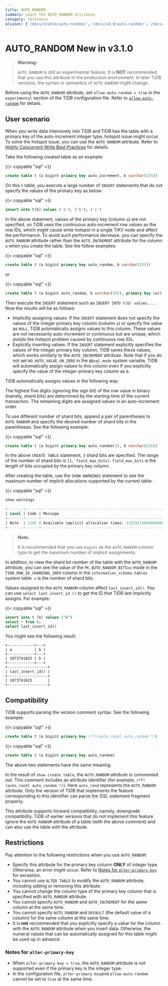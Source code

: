 ```yaml
---
title: AUTO_RANDOM
summary: Learn the AUTO_RANDOM attribute.
category: reference
aliases: ['/docs/stable/auto-random/','/docs/v4.0/auto-random/','/docs/stable/reference/sql/attributes/auto-random/']
---
```


# AUTO_RANDOM <span class="version-mark">New in v3.1.0</span>

> **Warning:**
>
> `AUTO_RANDOM` is still an experimental feature. It is **NOT** recommended that you use this attribute in the production environment. In later TiDB versions, the syntax or semantics of `AUTO_RANDOM` might change.

Before using the `AUTO_RANDOM` attribute, set `allow-auto-random = true` in the `experimental` section of the TiDB configuration file. Refer to [`allow-auto-random`](/tidb-configuration-file.md#allow-auto-random) for details.

## User scenario

When you write data intensively into TiDB and TiDB has the table with a primary key of the auto-increment integer type, hotspot issue might occur. To solve the hotspot issue, you can use the `AUTO_RANDOM` attribute. Refer to [Highly Concurrent Write Best Practices](/best-practices/high-concurrency-best-practices.md#complex-hotspot-problems) for details.

Take the following created table as an example:

{{< copyable "sql" >}}

```sql
create table t (a bigint primary key auto_increment, b varchar(255))
```

On this `t` table, you execute a large number of `INSERT` statements that do not specify the values of the primary key as below:

{{< copyable "sql" >}}

```sql
insert into t(b) values ('a'), ('b'), ('c')
```

In the above statement, values of the primary key (column `a`) are not specified, so TiDB uses the continuous auto-increment row values as the row IDs, which might cause write hotspot in a single TiKV node and affect the performance. To avoid such performance decrease, you can specify the `AUTO_RANDOM` attribute rather than the `AUTO_INCREMENT` attribute for the column `a` when you create the table. See the follow examples:

{{< copyable "sql" >}}

```sql
create table t (a bigint primary key auto_random, b varchar(255))
```

or

{{< copyable "sql" >}}

```sql
create table t (a bigint auto_random, b varchar(255), primary key (a))
```

Then execute the `INSERT` statement such as `INSERT INTO t(b) values...`. Now the results will be as follows:

+ Implicitly assigning values: If the `INSERT` statement does not specify the values of the integer primary key column (column `a`) or specify the value as `NULL`, TiDB automatically assigns values to this column. These values are not necessarily auto-increment or continuous but are unique, which avoids the hotspot problem caused by continuous row IDs.
+ Explicitly inserting values: If the `INSERT` statement explicitly specifies the values of the integer primary key column, TiDB saves these values, which works similarly to the `AUTO_INCREMENT` attribute. Note that if you do not set `NO_AUTO_VALUE_ON_ZERO` in the `@@sql_mode` system variable, TiDB will automatically assign values to this column even if you explicitly specify the value of the integer primary key column as `0`.

TiDB automatically assigns values in the following way:

The highest five digits (ignoring the sign bit) of the row value in binary (namely, shard bits) are determined by the starting time of the current transaction. The remaining digits are assigned values in an auto-increment order.

To use different number of shard bits, append a pair of parentheses to `AUTO_RANDOM` and specify the desired number of shard bits in the parentheses. See the following example:

{{< copyable "sql" >}}

```sql
create table t (a bigint primary key auto_random(3), b varchar(255))
```

In the above `CREATE TABLE` statement, `3` shard bits are specified. The range of the number of shard bits is `[1, field_max_bits)`. `field_max_bits` is the length of bits occupied by the primary key column.

After creating the table, use the `SHOW WARNINGS` statement to see the maximum number of implicit allocations supported by the current table:

{{< copyable "sql" >}}

```sql
show warnings
```

```sql
+-------+------+----------------------------------------------------------+
| Level | Code | Message                                                  |
+-------+------+----------------------------------------------------------+
| Note  | 1105 | Available implicit allocation times: 1152921504606846976 |
+-------+------+----------------------------------------------------------+
```

> **Note:**
>
> It is recommended that you use `bigint` as the `AUTO_RANDOM` column type to get the maximum number of implicit assignments.

In addition, to view the shard bit number of the table with the `AUTO_RANDOM` attribute, you can see the value of the `PK_AUTO_RANDOM_BITS=x` mode in the `TIDB_ROW_ID_SHARDING_INFO` column in the `information_schema.tables` system table. `x` is the number of shard bits.

Values assigned to the `AUTO_RANDOM` column affect `last_insert_id()`. You can use `select last_insert_id ()` to get the ID that TiDB last implicitly assigns. For example:

{{< copyable "sql" >}}

```sql
insert into t (b) values ("b")
select * from t;
select last_insert_id()
```

You might see the following result:

```
+------------+---+
| a          | b |
+------------+---+
| 1073741825 | b |
+------------+---+
+------------------+
| last_insert_id() |
+------------------+
| 1073741825       |
+------------------+
```

## Compatibility

TiDB supports parsing the version comment syntax. See the following example:

{{< copyable "sql" >}}

```sql
create table t (a bigint primary key /*T![auto_rand] auto_random */)
```

{{< copyable "sql" >}}

```sql
create table t (a bigint primary key auto_random)
```

The above two statements have the same meaning.

In the result of `show create table`, the `AUTO_RANDOM` attribute is commented out. This comment includes an attribute identifier (for example, `/*T![auto_rand] auto_random */`). Here `auto_rand` represents the `AUTO_RANDOM` attribute. Only the version of TiDB that implements the feature corresponding to this identifier can parse the SQL statement fragment properly.

This attribute supports forward compatibility, namely, downgrade compatibility. TiDB of earlier versions that do not implement this feature ignore the `AUTO_RANDOM` attribute of a table (with the above comment) and can also use the table with the attribute.

## Restrictions

Pay attention to the following restrictions when you use `AUTO_RANDOM`:

- Specify this attribute for the primary key column **ONLY** of integer type. Otherwise, an error might occur. Refer to [Notes for `alter-primary-key`](#notes-for-alter-primary-key) for exception.
- You cannot use `ALTER TABLE` to modify the `AUTO_RANDOM` attribute, including adding or removing this attribute.
- You cannot change the column type of the primary key column that is specified with `AUTO_RANDOM` attribute.
- You cannot specify `AUTO_RANDOM` and `AUTO_INCREMENT` for the same column at the same time.
- You cannot specify `AUTO_RANDOM` and `DEFAULT` (the default value of a column) for the same column at the same time.
- It is **not** recommended that you explicitly specify a value for the column with the `AUTO_RANDOM` attribute when you insert data. Otherwise, the numeral values that can be automatically assigned for this table might be used up in advance.

### Notes for `alter-primary-key`

- When `alter-primary-key = true`, the `AUTO_RANDOM` attribute is not supported even if the primary key is the integer type.
- In the configuration file, `alter-primary-key`and `allow-auto-random` cannot be set to `true` at the same time.
